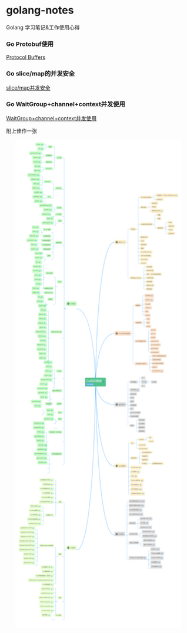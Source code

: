 # golang-notes
Golang 学习笔记&amp;工作使用心得

### Go Protobuf使用
[Protocol Buffers](https://github.com/kevin2018pg/golang-notes/blob/master/Go-ProtocolBuffers%E4%BD%BF%E7%94%A8.md)

### Go slice/map的并发安全
[slice/map并发安全](https://github.com/kevin2018pg/golang-notes/blob/master/Golang%20slice%26map%E5%B9%B6%E5%8F%91%E5%AE%89%E5%85%A8.md)

### Go WaitGroup+channel+context并发使用
[WaitGroup+channel+context并发使用](https://github.com/kevin2018pg/golang-notes/blob/master/Go-WaitGroup%26channel%26context%E5%B9%B6%E5%8F%91.md)

附上佳作一张
<p align="center"><img height="90%" width="90%" src="image/go知识图谱.jpg" /></p>
